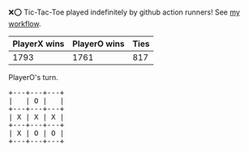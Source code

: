 :x::o: Tic-Tac-Toe played indefinitely by github action runners! See [my workflow](.github/workflows/play.yaml).

|PlayerX wins|PlayerO wins|Ties|
|-|-|-|
|1793|1761|817|

PlayerO's turn.

<pre>
+---+---+---+
|   | O |   |
+---+---+---+
| X | X | X |
+---+---+---+
| X | O | O |
+---+---+---+
</pre>